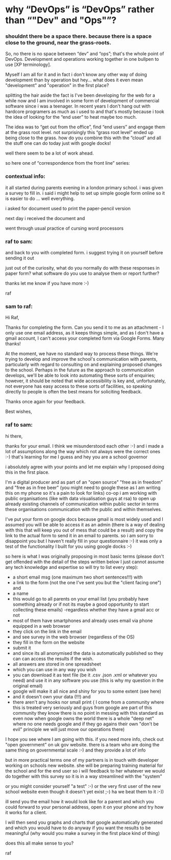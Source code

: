 # why “DevOps” is “DevOps” rather than “"Dev" and "Ops"”?

### shouldnt there be a space there. because there is a space close to the ground, near the grass-roots.   

So, no there is no space between “dev” and “ops”; that's the whole point of DevOps. Development and operations working together in one bullpen to use [XP terminology].

Myself I am all for it and in fact i don't know any other way of doing development than by operation but hey... what does it even mean "development" and "operation" in the first place?

splitting the hair aside the fact is I've been developing for the web for a while now and I am involved in some form of development of commercial software since i was a teenager. In recent years I don't hang out with hardcore programers as much as i used to  and that's mostly because i took the idea of looking for the “end user” to heat maybe too much.

The idea was to “get out from the office”, find “end users” and engage them at the grass root level. not surprisingly this “grass root level” ended up being close to the grass. how do you combine this with the “cloud” and all the stuff one can do today just with google docks!

well there seem to be a lot of work ahead.

so here one of “correspondence from the front line” series:

### contextual info:

it all started during parents evening in a london primary school. i was given a survey to fill in. i said i might help to set up simple google form online so it is easier to do … well everything.

i asked for document used to print the paper-pencil version

next day i received the document and 

went through usual practice of cursing word processors

### raf to sam:

and back to you with completed form. i suggest trying it on yourself
before sending it out

just out of the curiosity, what do you normally do with these
responses in paper form? what software do you use to analyse them or
report further?

thanks let me know if you have more :-)

raf

### sam to raf:

Hi Raf,

Thanks for completing the form. Can you send it to me as an attachment - I only use one email address, as it keeps things simple, and as I don't have a gmail account, I can't access your completed form via Google Forms. Many thanks!

At the moment, we have no standard way to process these things. We're trying to develop and improve the school's communication with parents, particularly with regard to consulting on and explaining proposed changes to the school. Perhaps in the future as the approach to communication develops, we'll be able to look into automating these sorts of enquiries; however, it should be noted that wide accessibility is key and, unfortunately, not everyone has easy access to these sorts of facilities, so speaking directly to people is often the best means for soliciting feedback.

Thanks once again for your feedback.

Best wishes,

### raf to sam:


hi there,

thanks for your email. I think we misunderstood each other :-) and i made a lot of assumptions along the way which not always were the correct ones :-) that's learning for me I guess and hey you are a school governor

i absolutely agree with your points and let me explain why I proposed doing this in the first place.

I'm a digital producer and as part of an "open source" "free as in freedom" and "free as in free beer" (you might need to google these as I am writing this on my phone so it's a pain to look for links) co-op i am working with public organisations (like with data visualisation guys at rsa) to open up already existing channels of communication within public sector in terms these organisations communication with the public and within themselves.

I've put your form on google docs because gmail is most widely used and I assumed you will be able to access it as an admin (there is a way of dealing with this that will keep you out of mess that could be a result) and copy the link to the actual form to send it in an email to parents. so i am sorry to disappoint you but I haven't really fill in your questionnaire :-) it was only a test of the functionality I built for you using google docks :-)

so here is what I was originally proposing in most basic terms (please don't get offended with the detail of the steps written below I just cannot assume any tech knowledge and expertise so will try to list every step):

- a short email msg (one maximum two short sentences!!!) with
- a link to the form (not the one I've sent you but the "client facing one") and
- a name
- this would go to all parents on your email list (you probably have something already or if not its maybe a good opportunity to start collecting these emails)
-regardless whether they have a gmail acc or not
- most of them have smartphones and already uses email via phone equipped in a web browser
- they click on the link in the email
- and see survey in the web browser (regardless of the OS)
- they fill in the form on the website
- submit it
- and since its all anonymised the data is automatically published so they can can access the results if the wish.
- all answers are stored in one spreadsheet
- which you can use in any way you wish
- you can download it as text file (be it .csv .json .xml or whatever you need) and use it in any software you use (this is why my question in the original email)
- google will make it all nice and shiny for you to some extent (see here)
- and it doesn't own your data (!!!) and
- there aren't any hooks nor small print ( I come from a community where this is treated very seriously and guys from google are part of this community they know there is no point in messing with this standard as even now when google owns the world there is a whole "deep net" where no one needs google and if they go agains their own "don't be evil" principle we will just move our operations there)

I hope you see where I am going with this. if you need more info, check out "open government" on uk gov website. there is a team who are doing the same thing on governmental scale :-) and they provide a lot of info

but in more practical terms one of my partners is in touch with developer working on schools new website. she will be preparing training material for the school and for the end user so i will feedback to her whatever we would do together with this survey so it is in a way streamlined with the "system"

or you might consider yourself "a test" :-) or the very first user of the new school website even though it doesn't yet exist ;-) ha we beat them to it :-))

ill send you the email how it would look like for a parent and which you could forward to your personal address, open it on your phone and try how it works for a client.

I will then send you graphs and charts that google automatically generated and which you would have to do anyway if you want the results to be meaningful (why would you make a survey in the first place kind of thing)

does this all make sense to you?

raf

